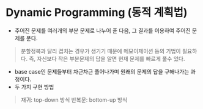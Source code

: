 # Dynamic Programming (동적 계획법)
* 주어진 문제를 여러개의 부분 문제로 나누어 푼 다음, 그 결과를 이용하여 주어진 문제를 푼다.
> 분할정복과 달리 겹치는 경우가 생기기 때문에 메모이제이션 등의 기법이 필요하다.
> 즉, 자신보다 작은 부분문제의 답을 알면 현재 문제를 빠르게 풀수 있다.
* base case인 문제들부터 차근차근 풀어나가며 원래의 문제의 답을 구해나가는 과정이다.
* 두 가지 구현 방법
> 재귀: top-down 방식
> 반복문: bottom-up 방식
